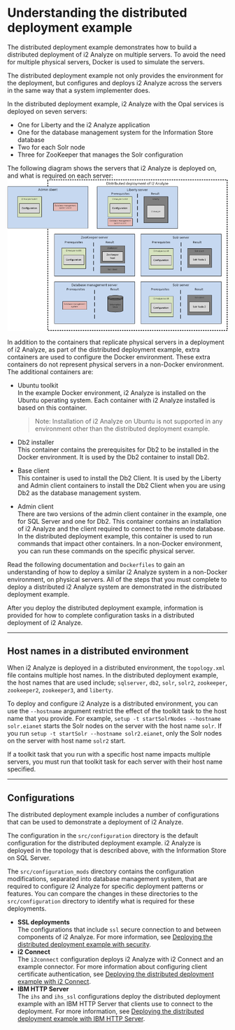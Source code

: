 # Understanding the distributed deployment example
The distributed deployment example demonstrates how to build a distributed deployment of i2 Analyze on multiple servers. To avoid the need for multiple physical servers, Docker is used to simulate the servers.

The distributed deployment example not only provides the environment for the deployment, but configures and deploys i2 Analyze across the servers in the same way that a system implementer does.

In the distributed deployment example, i2 Analyze with the Opal services is deployed on seven servers:
- One for Liberty and the i2 Analyze application
- One for the database management system for the Information Store database
- Two for each Solr node
- Three for ZooKeeper that manages the Solr configuration

The following diagram shows the servers that i2 Analyze is deployed on, and what is required on each server:
![Distributed deployment server topology](./images/distributed_topology.png)

In addition to the containers that replicate physical servers in a deployment of i2 Analyze, as part of the distributed deployment example, extra containers are used to configure the Docker environment. These extra containers do not represent physical servers in a non-Docker environment. The additional containers are:
- Ubuntu toolkit  
  In the example Docker environment, i2 Analyze is installed on the Ubuntu operating system. Each container with i2 Analyze installed is based on this container.
  >Note: Installation of i2 Analyze on Ubuntu is not supported in any environment other than the distributed deployment example.

- Db2 installer  
  This container contains the prerequisites for Db2 to be installed in the Docker environment. It is used by the Db2 container to install Db2.

- Base client  
  This container is used to install the Db2 Client. It is used by the Liberty and Admin client containers to install the Db2 Client when you are using Db2 as the database management system.

- Admin client  
  There are two versions of the admin client container in the example, one for SQL Server and one for Db2.
  This container contains an installation of i2 Analyze and the client required to connect to the remote database. In the distributed deployment example, this container is used to run commands that impact other containers. In a non-Docker environment, you can run these commands on the specific physical server.

Read the following documentation and `Dockerfiles` to gain an understanding of how to deploy a similar i2 Analyze system in a non-Docker environment, on physical servers. All of the steps that you must complete to deploy a distributed i2 Analyze system are demonstrated in the distributed deployment example.

After you deploy the distributed deployment example, information is provided for how to complete configuration tasks in a distributed deployment of i2 Analyze.

---

## Host names in a distributed environment
When i2 Analyze is deployed in a distributed environment, the `topology.xml` file contains multiple host names. In the distributed deployment example, the host names that are used include; `sqlserver`, `db2`, `solr`, `solr2`, `zookeeper`, `zookeeper2`, `zookeeper3`, and `liberty`.

To deploy and configure i2 Analyze is a distributed environment, you can use the `--hostname` argument restrict the effect of the toolkit task to the host name that you provide. For example, `setup -t startSolrNodes --hostname solr.eianet` starts the Solr nodes on the server with the host name `solr`. If you run `setup -t startSolr --hostname solr2.eianet`, only the Solr nodes on the server with host name `solr2` start.

If a toolkit task that you run with a specific host name impacts multiple servers, you must run that toolkit task for each server with their host name specified.

---

## Configurations
The distributed deployment example includes a number of configurations that can be used to demonstrate a deployment of i2 Analyze.

The configuration in the `src/configuration` directory is the default configuration for the distributed deployment example. i2 Analyze is deployed in the topology that is described above, with the Information Store on SQL Server.

The `src/configuration_mods` directory contains the configuration modifications, separated into database management system, that are required to configure i2 Analyze for specific deployment patterns or features. You can compare the changes in these directories to the `src/configuration` directory to identify what is required for these deployments.
- **SSL deployments**  
The configurations that include `ssl` secure connection to and between components of i2 Analyze. For more information, see [Deploying the distributed deployment example with security](securing_ssl.md).
- **i2 Connect**  
The `i2connect` configuration deploys i2 Analyze with i2 Connect and an example connector. For more information about configuring client certificate authentication, see [Deploying the distributed deployment example with i2 Connect](deploy_i2_connect.md).
- **IBM HTTP Server**  
The `ihs` and `ihs_ssl` configurations deploy the distributed deployment example with an IBM HTTP Server that clients use to connect to the deployment. For more information, see [Deploying the distributed deployment example with IBM HTTP Server](deploy_walk_through_http.md).
